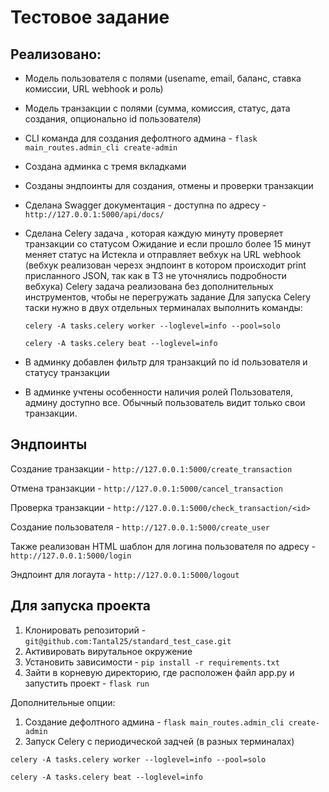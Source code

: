 # Тестовое задание

## Реализовано:
- Модель пользователя с полями (usename, email, баланс, ставка комиссии, URL webhook и роль)
- Модель транзакции с полями (сумма, комиссия, статус, дата создания, опционально id пользователя)
- CLI команда для создания дефолтного админа - `flask main_routes.admin_cli create-admin`
- Создана админка с тремя вкладками
- Созданы эндпоинты для создания, отмены и проверки транзакции
- Сделана Swagger документация - доступна по адресу - `http://127.0.0.1:5000/api/docs/`
- Сделана Сelery задача , которая каждую минуту проверяет транзакции со статусом Ожидание и если прошло более 15 минут меняет статус на Истекла и отправляет вебхук на URL webhook
  (вебхук реализован черезх эндпоинт в котором происходит print присланного JSON, так как в ТЗ не уточнялись подробности вебхука)
  Celery задача реализована без дополнительных инструментов, чтобы не перегружать задание
  Для запуска Celery таски нужно в двух отдельных терминалах выполнить команды:
  
  `celery -A tasks.celery worker --loglevel=info --pool=solo`
  
  `celery -A tasks.celery beat --loglevel=info`
  
- В админку добавлен фильтр для транзакций по id пользователя и статусу транзакции
- В админке учтены особенности наличия ролей Пользователя, админу доступно все. Обычный пользователь видит только свои транзакции.


## Эндпоинты
Создание транзакции - `http://127.0.0.1:5000/create_transaction`

Отмена транзакции - `http://127.0.0.1:5000/cancel_transaction`

Проверка транзакции - `http://127.0.0.1:5000/check_transaction/<id>`

Создание пользователя - `http://127.0.0.1:5000/create_user`

Также реализован HTML шаблон для логина пользователя по адресу - `http://127.0.0.1:5000/login`

Эндпоинт для логаута - `http://127.0.0.1:5000/logout`


## Для запуска проекта
1. Клонировать репозиторий - `git@github.com:Tantal25/standard_test_case.git`
2. Активировать вирутальное окружение
3. Установить зависимости - `pip install -r requirements.txt`
4. Зайти в корневую директорию, где расположен файл app.py и запустить проект - `flask run`

Дополнительные опции:
1. Создание дефолтного админа - `flask main_routes.admin_cli create-admin`
2. Запуск Celery с периодической задчей (в разных терминалах)

  `celery -A tasks.celery worker --loglevel=info --pool=solo`
  
  `celery -A tasks.celery beat --loglevel=info`
